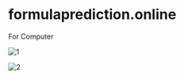 # formulaprediction.online

For Computer

![1](https://github.com/user-attachments/assets/358334b6-9688-4359-bd82-738d0cf696f7)

![2](https://github.com/user-attachments/assets/8fd76116-a85d-4649-a9f5-8df315f5242b)
